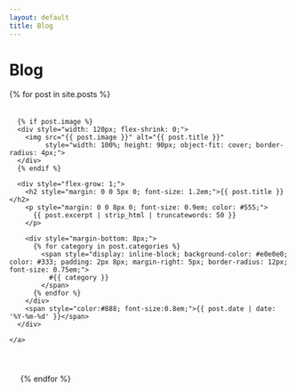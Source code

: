 ```yaml
---
layout: default
title: Blog
---
```


<h1>Blog</h1>

<ul style="list-style: none; padding: 0;">
  {% for post in site.posts %}
  <li>
    <a href="{{ post.url }}"
       style="display: flex; align-items: flex-start; gap: 20px; text-decoration: none; color: inherit; padding: 20px 0;">

      {% if post.image %}
      <div style="width: 120px; flex-shrink: 0;">
        <img src="{{ post.image }}" alt="{{ post.title }}"
             style="width: 100%; height: 90px; object-fit: cover; border-radius: 4px;">
      </div>
      {% endif %}

      <div style="flex-grow: 1;">
        <h2 style="margin: 0 0 5px 0; font-size: 1.2em;">{{ post.title }}</h2>
        <p style="margin: 0 0 8px 0; font-size: 0.9em; color: #555;">
          {{ post.excerpt | strip_html | truncatewords: 50 }}
        </p>

        <div style="margin-bottom: 8px;">
          {% for category in post.categories %}
            <span style="display: inline-block; background-color: #e0e0e0; color: #333; padding: 2px 8px; margin-right: 5px; border-radius: 12px; font-size: 0.75em;">
              #{{ category }}
            </span>
          {% endfor %}
        </div>
        <span style="color:#888; font-size:0.8em;">{{ post.date | date: '%Y-%m-%d' }}</span>
      </div>

    </a>

  </li>
  <hr style="border: 0; border-top: 1px solid #eee;">
  {% endfor %}
</ul>
